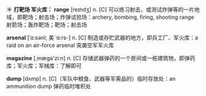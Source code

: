 ☀ <span class="category">**打靶场 军火库：**</span>
<span class="vocabulary">**range**</span> [reɪndӡ] 
<span class="definition">n. [C] 可以练习射击，或测试炸弹等的一片地域，即靶场；射击场；炸弹试验场：</span>archery, bombing, firing, shooting range 射箭场；轰炸靶场；靶场；射击场
           
<span class="vocabulary">**arsenal**</span> [ˈɑ:sənl; 美 ˈɑ:rs-]
<span class="definition">n. [C] 制造或存贮武器的地方，即兵工厂、军火库：</span>a raid on an air-force arsenal 突袭空军军火库

<span class="vocabulary">**magazine**</span> [͵mæɡə'zi:n] 
<span class="definition">n. [C] 存储武器弹药的一个房间或一栋建筑物，即弹药库；军火库；军械库：</span>了解即可
           
<span class="vocabulary">**dump**</span> [dʌmp]
<span class="definition">n. [C]（军队中粮食、武器等军需品的）临时存放处：</span>an ammunition dump 弹药临时堆积处



